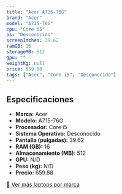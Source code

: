 ```yaml
---
title: "Acer A715-76G"
brand: "Acer"
model: "A715-76G"
cpu: "Core i5"
os: "Desconocido"
screenInches: 39.62
ramGB: 16
storageMB: 512
gpu: ""
weightKg: null
price: 659.88
tags: ["Acer", "Core i5", "Desconocido"]
---
```

## Especificaciones

- **Marca:** Acer
- **Modelo:** A715-76G
- **Procesador:** Core i5
- **Sistema Operativo:** Desconocido
- **Pantalla (pulgadas):** 39.62
- **RAM (GB):** 16
- **Almacenamiento (MB):** 512
- **GPU:** N/D
- **Peso (kg):** N/D
- **Precio:** 659.88

[:rocket: Ver más laptops por marca](/brand/acer)
